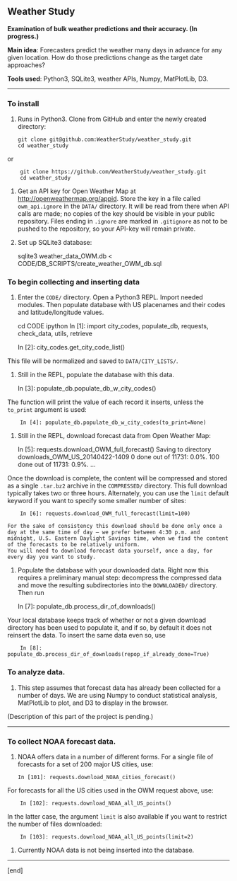 ## Weather Study

**Examination of bulk weather predictions and their accuracy. (In progress.)**

**Main idea**: Forecasters predict the weather many days in advance for any given location. How do those predictions change as the target date approaches?

**Tools used**: Python3, SQLite3, weather APIs, Numpy, MatPlotLib, D3.

---

### To install

 1. Runs in Python3. Clone from GitHub and enter the newly created directory:

        git clone git@github.com:WeatherStudy/weather_study.git
        cd weather_study

   or 

        git clone https://github.com/WeatherStudy/weather_study.git
        cd weather_study

 1.  Get an API key for Open Weather Map at http://openweathermap.org/appid. Store the key in a file called `owm_api.ignore` in the `DATA/` directory. It will be read from there when API calls are made; no copies of the key should be visible in your public repository. Files ending in `.ignore` are marked in `.gitignore` as not to be pushed to the repository, so your API-key will remain private.

 1.  Set up SQLite3 database:

        sqlite3 weather_data_OWM.db < CODE/DB_SCRIPTS/create_weather_OWM_db.sql

### To begin collecting and inserting data

 1.  Enter the `CODE/` directory. Open a Python3 REPL. Import needed modules. Then populate database with US placenames and their codes and latitude/longitude values.

        cd CODE
        ipython
        In [1]: import city_codes, populate_db, requests, check_data, utils, retrieve
        
        In [2]: city_codes.get_city_code_list()

   This file will be normalized and saved to `DATA/CITY_LISTS/`.

 1.  Still in the REPL, populate the database with this data.

        In [3]: populate_db.populate_db_w_city_codes()

   The function will print the value of each record it inserts, unless the `to_print` argument is used:

        In [4]: populate_db.populate_db_w_city_codes(to_print=None)

 1.  Still in the REPL, download forecast data from Open Weather Map:

        In [5]: requests.download_OWM_full_forecast()
        Saving to directory downloads_OWM_US_20140422-1409
            0 done out of 11731: 0.0%.
            100 done out of 11731: 0.9%.
            ...

   Once the download is complete, the content will be compressed and stored as a single `.tar.bz2` archive in the `COMPRESSED/` directory. This full download typically takes two or three hours. Alternately, you can use the `limit` default keyword if you want to specify some smaller number of sites:

        In [6]: requests.download_OWM_full_forecast(limit=100)

    For the sake of consistency this download should be done only once a day at the same time of day — we prefer between 4:30 p.m. and midnight, U.S. Eastern Daylight Savings time, when we find the content of the forecasts to be relatively uniform. 
    You will need to download forecast data yourself, once a day, for every day you want to study.

 1.  Populate the database with your downloaded data. Right now this requires a preliminary manual step: decompress the compressed data and move the resulting subdirectories into the `DOWNLOADED/` directory. Then run

        In [7]: populate_db.process_dir_of_downloads()

   Your local database keeps track of whether or not a given download directory has been used to populate it, and if so, by default it does not reinsert the data. To insert the same data even so, use

        In [8]: populate_db.process_dir_of_downloads(repop_if_already_done=True)

### To analyze data.

 1. This step assumes that forecast data has already been collected for a number of days. We are using Numpy to conduct statistical analysis, MatPlotLib to plot, and D3 to display in the browser.

(Description of this part of the project is pending.)

---

### To collect NOAA forecast data.

 1. NOAA offers data in a number of different forms. For a single file of forecasts for a set of 200 major US cities, use:

        In [101]: requests.download_NOAA_cities_forecast()

   For forecasts for all the US cities used in the OWM request above, use:

        In [102]: requests.download_NOAA_all_US_points()

   In the latter case, the argument `limit` is also available if you want to restrict the number of files downloaded:

        In [103]: requests.download_NOAA_all_US_points(limit=2)

 1. Currently NOAA data is not being inserted into the database.

---

[end]
